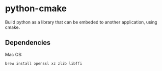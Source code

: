 # python-cmake

Build python as a library that can be embeded to another application, using cmake.

## Dependencies

Mac OS:

```bash
brew install openssl xz zlib libffi
```
